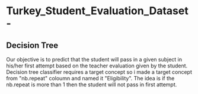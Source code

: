 # Turkey_Student_Evaluation_Dataset-
## Decision Tree
Our objective is to predict that the student will pass in a given subject in his/her first attempt based on the teacher evaluation given by the student. 
Decision tree classifier requires a target concept so i made a target concept from "nb.repeat" coloumn and named it "Eligibility". The idea is if the nb.repeat is more than 1 then the student will not pass in first attempt.
